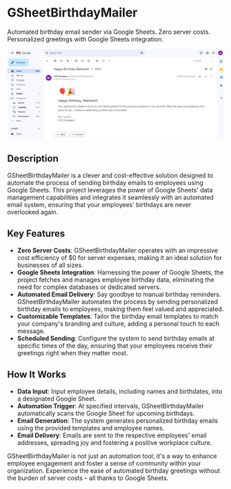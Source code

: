 # GSheetBirthdayMailer
Automated birthday email sender via Google Sheets. Zero server costs. Personalized greetings with Google Sheets integration.

![img.png](images/email_screenshot.png)

## Description
GSheetBirthdayMailer is a clever and cost-effective solution designed to automate the process of sending birthday emails to employees using Google Sheets. This project leverages the power of Google Sheets' data management capabilities and integrates it seamlessly with an automated email system, ensuring that your employees' birthdays are never overlooked again.

## Key Features
* **Zero Server Costs**: GSheetBirthdayMailer operates with an impressive cost efficiency of $0 for server expenses, making it an ideal solution for businesses of all sizes.
* **Google Sheets Integration**: Harnessing the power of Google Sheets, the project fetches and manages employee birthday data, eliminating the need for complex databases or dedicated servers.
* **Automated Email Delivery**: Say goodbye to manual birthday reminders. GSheetBirthdayMailer automates the process by sending personalized birthday emails to employees, making them feel valued and appreciated.
* **Customizable Templates**: Tailor the birthday email templates to match your company's branding and culture, adding a personal touch to each message.
* **Scheduled Sending**: Configure the system to send birthday emails at specific times of the day, ensuring that your employees receive their greetings right when they matter most.

## How It Works
* **Data Input**: Input employee details, including names and birthdates, into a designated Google Sheet.
* **Automation Trigger**: At specified intervals, GSheetBirthdayMailer automatically scans the Google Sheet for upcoming birthdays.
* **Email Generation**: The system generates personalized birthday emails using the provided templates and employee names.
* **Email Delivery**: Emails are sent to the respective employees' email addresses, spreading joy and fostering a positive workplace culture.

GSheetBirthdayMailer is not just an automation tool; it's a way to enhance employee engagement and foster a sense of community within your organization. Experience the ease of automated birthday greetings without the burden of server costs – all thanks to Google Sheets.
